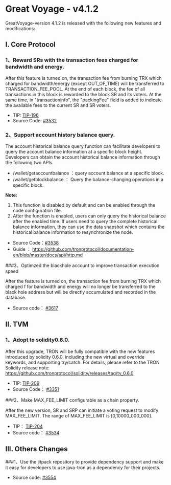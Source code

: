 # Great Voyage - v4.1.2
GreatVoyage-version 4.1.2 is released with the following new features and modifications:
 
## I. Core Protocol
### 1、Reward SRs with the transaction fees charged for bandwidth and energy. 

After this feature is turned on, the transaction fee from burning TRX which charged for bandwidth/energy (except OUT_OF_TIME) will be transferred to TRANSACTION_FEE_POOL. At the end of each block, the fee of all transactions in this block is rewarded to the block SR and its voters. At the same time, in "transactioninfo", the "packingFee" field is added to indicate the available fees to the current SR and SR voters. 

- TIP: [TIP-196](https://github.com/tronprotocol/tips/issues/196)
- Source Code:  [#3532](https://github.com/tronprotocol/java-tron/pull/3532)


### 2、Support account history balance query.

The account historical balance query function can facilitate developers to query the account balance information at a specific block height. Developers can obtain the account historical balance information through the following two APIs.

- /wallet/getaccountbalance ：query account balance at a specific block.
- /wallet/getblockbalance ： Query the balance-changing operations in a specific block.

**Note:**
1. This function is disabled by default and can be enabled through the node configuration file.
2. After the function is enabled, users can only query the historical balance after the enabled time. If users need to query the complete historical balance information, they can use the data snapshot which contains the historical balance information to resynchronize the node.

- Source Code：[#3538](https://github.com/tronprotocol/java-tron/pull/3538)
- Guide ： https://github.com/tronprotocol/documentation-en/blob/master/docs/api/http.md

###3、Optimzed the blackhole account to improve transaction execution speed

After the feature is turned on, the transaction fee from burning TRX which charged f for bandwidth and energy will no longer be transferred to the black hole address but will be directly accumulated and recorded in the database.

- Source code： [#3617](https://github.com/tronprotocol/java-tron/pull/3617)

## II. TVM
### 1、Adopt to solidity0.6.0.

After this upgrade, TRON will be fully compatible with the new features introduced by solidity 0.6.0, including the new virtual and override keywords, and supporting try/catch. For details, please refer to the TRON Solidity release note: https://github.com/tronprotocol/solidity/releases/tag/tv_0.6.0 

- TIP:  [TIP-209](https://github.com/tronprotocol/tips/issues/209)
- Source Code： [#3351](https://github.com/tronprotocol/java-tron/pull/3535)

###2、Make MAX_FEE_LIMIT configurable as a chain property.

After the new version, SR and SRP can initiate a voting request to modify MAX_FEE_LIMIT. The range of MAX_FEE_LIMIT is [0,10000_000_000].

- TIP： [TIP-204](https://github.com/tronprotocol/tips/issues/204) 
- Source code：  [#3534](https://github.com/tronprotocol/java-tron/pull/3534)
 
## III. Others Changes
###1、Use the jitpack repository to provide dependency support and make it easy for developers to use java-tron as a dependency for their projects. 

- Source code: [#3554](https://github.com/tronprotocol/java-tron/pull/3554)